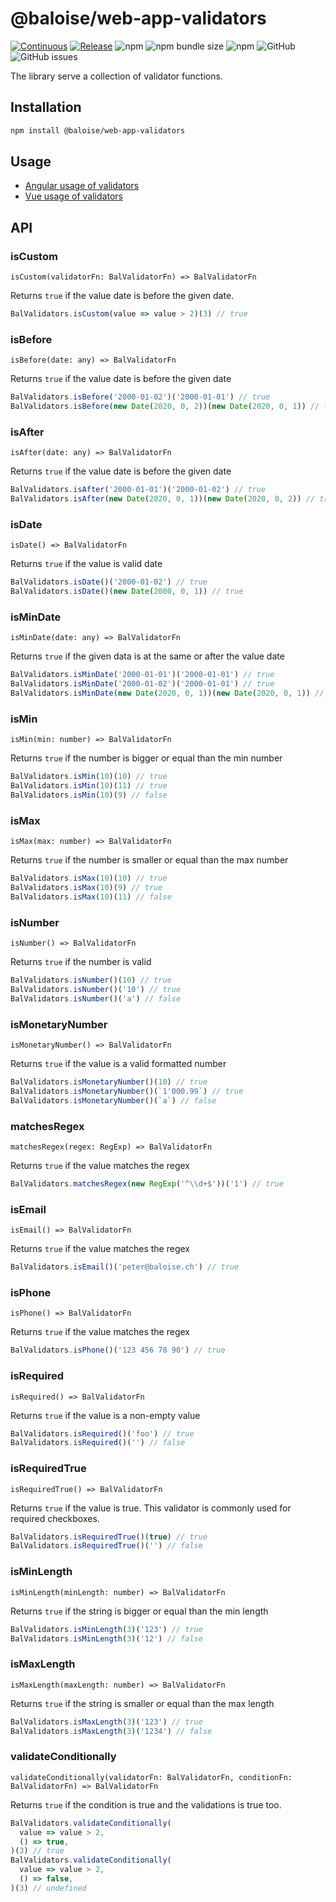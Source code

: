 # @baloise/web-app-validators

[![Continuous](https://github.com/baloise/web-app-utils/actions/workflows/continuous.yml/badge.svg?branch=master)](https://github.com/baloise/web-app-utils/actions/workflows/continuous.yml)
[![Release](https://github.com/baloise/web-app-utils/actions/workflows/release.yml/badge.svg?branch=master)](https://github.com/baloise/web-app-utils/actions/workflows/release.yml)
![npm](https://img.shields.io/npm/v/@baloise/web-app-validators)
![npm bundle size](https://img.shields.io/bundlephobia/min/@baloise/web-app-validators)
![npm](https://img.shields.io/npm/dt/@baloise/web-app-validators)
![GitHub](https://img.shields.io/github/license/baloise/web-app-utils)
![GitHub issues](https://img.shields.io/github/issues/baloise/web-app-utils)

The library serve a collection of validator functions.

## Installation

```bash
npm install @baloise/web-app-validators
```

## Usage

- [Angular usage of validators](../validators-angular/README.md)
- [Vue usage of validators](../validators-vue/README.md)

<!-- generated content -->

## API

### isCustom

`isCustom(validatorFn: BalValidatorFn) => BalValidatorFn`

Returns `true` if the value date is before the given date.

```typescript
BalValidators.isCustom(value => value > 2)(3) // true
```

### isBefore

`isBefore(date: any) => BalValidatorFn`

Returns `true` if the value date is before the given date

```typescript
BalValidators.isBefore('2000-01-02')('2000-01-01') // true
BalValidators.isBefore(new Date(2020, 0, 2))(new Date(2020, 0, 1)) // true
```

### isAfter

`isAfter(date: any) => BalValidatorFn`

Returns `true` if the value date is before the given date

```typescript
BalValidators.isAfter('2000-01-01')('2000-01-02') // true
BalValidators.isAfter(new Date(2020, 0, 1))(new Date(2020, 0, 2)) // true
```

### isDate

`isDate() => BalValidatorFn`

Returns `true` if the value is valid date

```typescript
BalValidators.isDate()('2000-01-02') // true
BalValidators.isDate()(new Date(2000, 0, 1)) // true
```

### isMinDate

`isMinDate(date: any) => BalValidatorFn`

Returns `true` if the given data is at the same or after the value date

```typescript
BalValidators.isMinDate('2000-01-01')('2000-01-01') // true
BalValidators.isMinDate('2000-01-02')('2000-01-01') // true
BalValidators.isMinDate(new Date(2020, 0, 1))(new Date(2020, 0, 1)) // true
```

### isMin

`isMin(min: number) => BalValidatorFn`

Returns `true` if the number is bigger or equal than the min number

```typescript
BalValidators.isMin(10)(10) // true
BalValidators.isMin(10)(11) // true
BalValidators.isMin(10)(9) // false
```

### isMax

`isMax(max: number) => BalValidatorFn`

Returns `true` if the number is smaller or equal than the max number

```typescript
BalValidators.isMax(10)(10) // true
BalValidators.isMax(10)(9) // true
BalValidators.isMax(10)(11) // false
```

### isNumber

`isNumber() => BalValidatorFn`

Returns `true` if the number is valid

```typescript
BalValidators.isNumber()(10) // true
BalValidators.isNumber()('10') // true
BalValidators.isNumber()('a') // false
```

### isMonetaryNumber

`isMonetaryNumber() => BalValidatorFn`

Returns `true` if the value is a valid formatted number

```typescript
BalValidators.isMonetaryNumber()(10) // true
BalValidators.isMonetaryNumber()(`1'000.99`) // true
BalValidators.isMonetaryNumber()(`a`) // false
```

### matchesRegex

`matchesRegex(regex: RegExp) => BalValidatorFn`

Returns `true` if the value matches the regex

```typescript
BalValidators.matchesRegex(new RegExp('^\\d+$'))('1') // true
```

### isEmail

`isEmail() => BalValidatorFn`

Returns `true` if the value matches the regex

```typescript
BalValidators.isEmail()('peter@baloise.ch') // true
```

### isPhone

`isPhone() => BalValidatorFn`

Returns `true` if the value matches the regex

```typescript
BalValidators.isPhone()('123 456 78 90') // true
```

### isRequired

`isRequired() => BalValidatorFn`

Returns `true` if the value is a non-empty value

```typescript
BalValidators.isRequired()('foo') // true
BalValidators.isRequired()('') // false
```

### isRequiredTrue

`isRequiredTrue() => BalValidatorFn`

Returns `true` if the value is true. This validator is commonly used for required checkboxes.

```typescript
BalValidators.isRequiredTrue()(true) // true
BalValidators.isRequiredTrue()('') // false
```

### isMinLength

`isMinLength(minLength: number) => BalValidatorFn`

Returns `true` if the string is bigger or equal than the min length

```typescript
BalValidators.isMinLength(3)('123') // true
BalValidators.isMinLength(3)('12') // false
```

### isMaxLength

`isMaxLength(maxLength: number) => BalValidatorFn`

Returns `true` if the string is smaller or equal than the max length

```typescript
BalValidators.isMaxLength(3)('123') // true
BalValidators.isMaxLength(3)('1234') // false
```

### validateConditionally

`validateConditionally(validatorFn: BalValidatorFn, conditionFn: BalValidatorFn) => BalValidatorFn`

Returns `true` if the condition is true and the validations is true too.

```typescript
BalValidators.validateConditionally(
  value => value > 2,
  () => true,
)(3) // true
BalValidators.validateConditionally(
  value => value > 2,
  () => false,
)(3) // undefined
```
